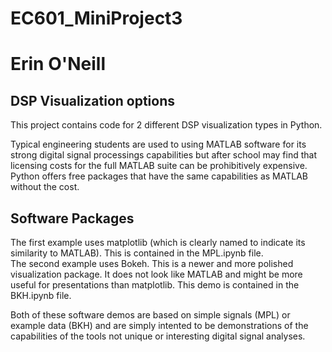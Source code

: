 # EC601_MiniProject3
# Erin O'Neill

## DSP Visualization options 
 This project contains code for 2 different DSP visualization types in Python.  

 Typical engineering students are used to using MATLAB software for its strong digital signal processings capabilities but after school may find that licensing costs for the full MATLAB suite can be prohibitively expensive.  Python offers free packages that have the same capabilities as MATLAB without the cost.  

## Software Packages 

The first example uses matplotlib (which is clearly named to indicate its similarity to MATLAB).  This is contained in the MPL.ipynb file.  
The second example uses Bokeh.  This is a newer and more polished visualization package.  It does not look like MATLAB and might be more useful for presentations than matplotlib.  This demo is contained in the BKH.ipynb file.  

Both of these software demos are based on simple signals (MPL) or example data (BKH) and are simply intented to be demonstrations of the capabilities of the tools not unique or interesting digital signal analyses.  
